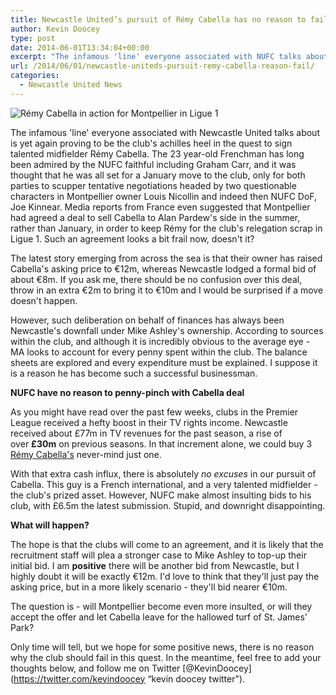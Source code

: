 ```yaml
---
title: Newcastle United’s pursuit of Rémy Cabella has no reason to fail
author: Kevin Doocey
type: post
date: 2014-06-01T13:34:04+00:00
excerpt: "The infamous 'line' everyone associated with NUFC talks about is yet again proving to be the club's achilles heel in the  pursuit of midfielder Rémy Cabella."
url: /2014/06/01/newcastle-uniteds-pursuit-remy-cabella-reason-fail/
categories:
  - Newcastle United News
---
```


![Rémy Cabella in action for Montpellier in Ligue 1](https://www.tynetime.com/wp-content/uploads/2014/06/Remy-Cabella-Montpellier-2014.jpg "Cabella - Eager for Newcastle move but Toon still pondering improved bid")

The infamous 'line' everyone associated with Newcastle United talks about is yet again proving to be the club's achilles heel in the quest to sign talented midfielder Rémy Cabella. The 23 year-old Frenchman has long been admired by the NUFC faithful including Graham Carr, and it was thought that he was all set for a January move to the club, only for both parties to scupper tentative negotiations headed by two questionable characters in Montpellier owner Louis Nicollin and indeed then NUFC DoF, Joe Kinnear. Media reports from France even suggested that Montpellier had agreed a deal to sell Cabella to Alan Pardew's side in the summer, rather than January, in order to keep Rémy for the club's relegation scrap in Ligue 1. Such an agreement looks a bit frail now, doesn't it?

The latest story emerging from across the sea is that their owner has raised Cabella's asking price to €12m, whereas Newcastle lodged a formal bid of about €8m. If you ask me, there should be no confusion over this deal, throw in an extra €2m to bring it to €10m and I would be surprised if a move doesn't happen.

However, such deliberation on behalf of finances has always been Newcastle's downfall under Mike Ashley's ownership. According to sources within the club, and although it is incredibly obvious to the average eye - MA looks to account for every penny spent within the club. The balance sheets are explored and every expenditure must be explained. I suppose it is a reason he has become such a successful businessman.

**NUFC have no reason to penny-pinch with Cabella deal**

As you might have read over the past few weeks, clubs in the Premier League received a hefty boost in their TV rights income. Newcastle received about £77m in TV revenues for the past season, a rise of over **£30m** on previous seasons. In that increment alone, we could buy 3 [Rémy Cabella's](https://www.tynetime.com/2014/01/06/remy-cabella-newcastle-fans-need-know-midfielder/ "remy cabella profile") never-mind just one.

With that extra cash influx, there is absolutely *no excuses* in our pursuit of Cabella. This guy is a French international, and a very talented midfielder - the club's prized asset. However, NUFC make almost insulting bids to his club, with £6.5m the latest submission. Stupid, and downright disappointing.

**What will happen?**

The hope is that the clubs will come to an agreement, and it is likely that the recruitment staff will plea a stronger case to Mike Ashley to top-up their initial bid. I am **positive** there will be another bid from Newcastle, but I highly doubt it will be exactly €12m. I'd love to think that they'll just pay the asking price, but in a more likely scenario - they'll bid nearer €10m.

The question is - will Montpellier become even more insulted, or will they accept the offer and let Cabella leave for the hallowed turf of St. James' Park?

Only time will tell, but we hope for some positive news, there is no reason why the club should fail in this quest. In the meantime, feel free to add your thoughts below, and follow me on Twitter [@KevinDoocey](https://twitter.com/kevindoocey “kevin doocey twitter").
